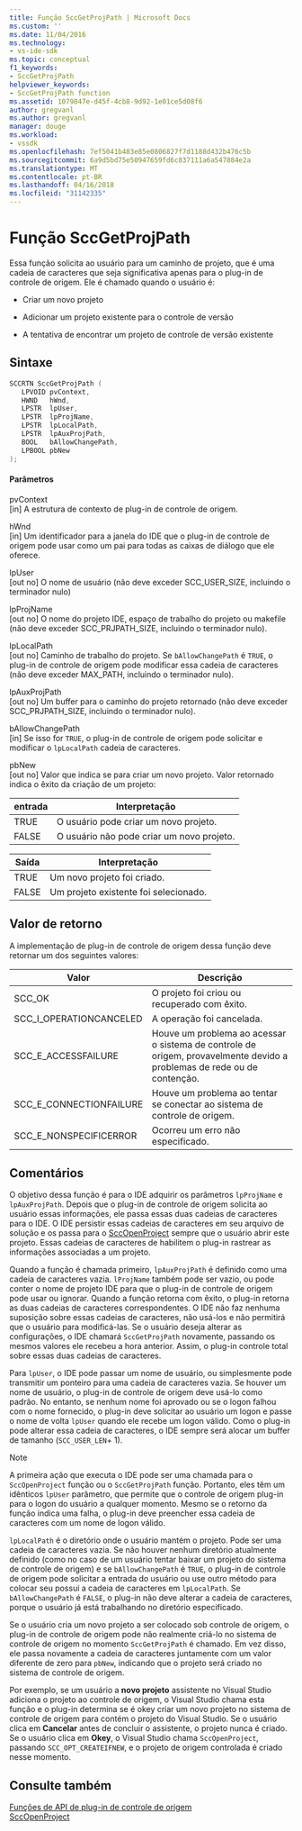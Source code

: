 ```yaml
---
title: Função SccGetProjPath | Microsoft Docs
ms.custom: ''
ms.date: 11/04/2016
ms.technology:
- vs-ide-sdk
ms.topic: conceptual
f1_keywords:
- SccGetProjPath
helpviewer_keywords:
- SccGetProjPath function
ms.assetid: 1079847e-d45f-4cb8-9d92-1e01ce5d08f6
author: gregvanl
ms.author: gregvanl
manager: douge
ms.workload:
- vssdk
ms.openlocfilehash: 7ef5041b483e85e0806827f7d1188d432b476c5b
ms.sourcegitcommit: 6a9d5bd75e50947659fd6c837111a6a547884e2a
ms.translationtype: MT
ms.contentlocale: pt-BR
ms.lasthandoff: 04/16/2018
ms.locfileid: "31142335"
---
```

# <a name="sccgetprojpath-function"></a>Função SccGetProjPath
Essa função solicita ao usuário para um caminho de projeto, que é uma cadeia de caracteres que seja significativa apenas para o plug-in de controle de origem. Ele é chamado quando o usuário é:  
  
-   Criar um novo projeto  
  
-   Adicionar um projeto existente para o controle de versão  
  
-   A tentativa de encontrar um projeto de controle de versão existente  
  
## <a name="syntax"></a>Sintaxe  
  
```cpp  
SCCRTN SccGetProjPath (  
   LPVOID pvContext,  
   HWND   hWnd,  
   LPSTR  lpUser,  
   LPSTR  lpProjName,  
   LPSTR  lpLocalPath,  
   LPSTR  lpAuxProjPath,  
   BOOL   bAllowChangePath,  
   LPBOOL pbNew  
);  
```  
  
#### <a name="parameters"></a>Parâmetros  
 pvContext  
 [in] A estrutura de contexto de plug-in de controle de origem.  
  
 hWnd  
 [in] Um identificador para a janela do IDE que o plug-in de controle de origem pode usar como um pai para todas as caixas de diálogo que ele oferece.  
  
 lpUser  
 [out no] O nome de usuário (não deve exceder SCC_USER_SIZE, incluindo o terminador nulo)  
  
 lpProjName  
 [out no] O nome do projeto IDE, espaço de trabalho do projeto ou makefile (não deve exceder SCC_PRJPATH_SIZE, incluindo o terminador nulo).  
  
 lpLocalPath  
 [out no] Caminho de trabalho do projeto. Se `bAllowChangePath` é `TRUE`, o plug-in de controle de origem pode modificar essa cadeia de caracteres (não deve exceder MAX_PATH, incluindo o terminador nulo).  
  
 lpAuxProjPath  
 [out no] Um buffer para o caminho do projeto retornado (não deve exceder SCC_PRJPATH_SIZE, incluindo o terminador nulo).  
  
 bAllowChangePath  
 [in] Se isso for `TRUE`, o plug-in de controle de origem pode solicitar e modificar o `lpLocalPath` cadeia de caracteres.  
  
 pbNew  
 [out no] Valor que indica se para criar um novo projeto. Valor retornado indica o êxito da criação de um projeto:  
  
|entrada|Interpretação|  
|--------------|--------------------|  
|TRUE|O usuário pode criar um novo projeto.|  
|FALSE|O usuário não pode criar um novo projeto.|  
  
|Saída|Interpretação|  
|--------------|--------------------|  
|TRUE|Um novo projeto foi criado.|  
|FALSE|Um projeto existente foi selecionado.|  
  
## <a name="return-value"></a>Valor de retorno  
 A implementação de plug-in de controle de origem dessa função deve retornar um dos seguintes valores:  
  
|Valor|Descrição|  
|-----------|-----------------|  
|SCC_OK|O projeto foi criou ou recuperado com êxito.|  
|SCC_I_OPERATIONCANCELED|A operação foi cancelada.|  
|SCC_E_ACCESSFAILURE|Houve um problema ao acessar o sistema de controle de origem, provavelmente devido a problemas de rede ou de contenção.|  
|SCC_E_CONNECTIONFAILURE|Houve um problema ao tentar se conectar ao sistema de controle de origem.|  
|SCC_E_NONSPECIFICERROR|Ocorreu um erro não especificado.|  
  
## <a name="remarks"></a>Comentários  
 O objetivo dessa função é para o IDE adquirir os parâmetros `lpProjName` e `lpAuxProjPath`. Depois que o plug-in de controle de origem solicita ao usuário essas informações, ele passa essas duas cadeias de caracteres para o IDE. O IDE persistir essas cadeias de caracteres em seu arquivo de solução e os passa para o [SccOpenProject](../extensibility/sccopenproject-function.md) sempre que o usuário abrir este projeto. Essas cadeias de caracteres de habilitem o plug-in rastrear as informações associadas a um projeto.  
  
 Quando a função é chamada primeiro, `lpAuxProjPath` é definido como uma cadeia de caracteres vazia. `lProjName` também pode ser vazio, ou pode conter o nome de projeto IDE para que o plug-in de controle de origem pode usar ou ignorar. Quando a função retorna com êxito, o plug-in retorna as duas cadeias de caracteres correspondentes. O IDE não faz nenhuma suposição sobre essas cadeias de caracteres, não usá-los e não permitirá que o usuário para modificá-las. Se o usuário deseja alterar as configurações, o IDE chamará `SccGetProjPath` novamente, passando os mesmos valores ele recebeu a hora anterior. Assim, o plug-in controle total sobre essas duas cadeias de caracteres.  
  
 Para `lpUser`, o IDE pode passar um nome de usuário, ou simplesmente pode transmitir um ponteiro para uma cadeia de caracteres vazia. Se houver um nome de usuário, o plug-in de controle de origem deve usá-lo como padrão. No entanto, se nenhum nome foi aprovado ou se o logon falhou com o nome fornecido, o plug-in deve solicitar ao usuário um logon e passe o nome de volta `lpUser` quando ele recebe um logon válido. Como o plug-in pode alterar essa cadeia de caracteres, o IDE sempre será alocar um buffer de tamanho (`SCC_USER_LEN`+ 1).  
  
> [!NOTE]
>  A primeira ação que executa o IDE pode ser uma chamada para o `SccOpenProject` função ou o `SccGetProjPath` função. Portanto, eles têm um idênticos `lpUser` parâmetro, que permite que o controle de origem plug-in para o logon do usuário a qualquer momento. Mesmo se o retorno da função indica uma falha, o plug-in deve preencher essa cadeia de caracteres com um nome de logon válido.  
  
 `lpLocalPath` é o diretório onde o usuário mantém o projeto. Pode ser uma cadeia de caracteres vazia. Se não houver nenhum diretório atualmente definido (como no caso de um usuário tentar baixar um projeto do sistema de controle de origem) e se `bAllowChangePath` é `TRUE`, o plug-in de controle de origem pode solicitar a entrada do usuário ou use outro método para colocar seu possui a cadeia de caracteres em `lpLocalPath`. Se `bAllowChangePath` é `FALSE`, o plug-in não deve alterar a cadeia de caracteres, porque o usuário já está trabalhando no diretório especificado.  
  
 Se o usuário cria um novo projeto a ser colocado sob controle de origem, o plug-in de controle de origem pode não realmente criá-lo no sistema de controle de origem no momento `SccGetProjPath` é chamado. Em vez disso, ele passa novamente a cadeia de caracteres juntamente com um valor diferente de zero para `pbNew`, indicando que o projeto será criado no sistema de controle de origem.  
  
 Por exemplo, se um usuário a **novo projeto** assistente no Visual Studio adiciona o projeto ao controle de origem, o Visual Studio chama esta função e o plug-in determina se é okey criar um novo projeto no sistema de controle de origem para contém o projeto do Visual Studio. Se o usuário clica em **Cancelar** antes de concluir o assistente, o projeto nunca é criado. Se o usuário clica em **Okey**, o Visual Studio chama `SccOpenProject`, passando `SCC_OPT_CREATEIFNEW`, e o projeto de origem controlada é criado nesse momento.  
  
## <a name="see-also"></a>Consulte também  
 [Funções de API de plug-in de controle de origem](../extensibility/source-control-plug-in-api-functions.md)   
 [SccOpenProject](../extensibility/sccopenproject-function.md)
